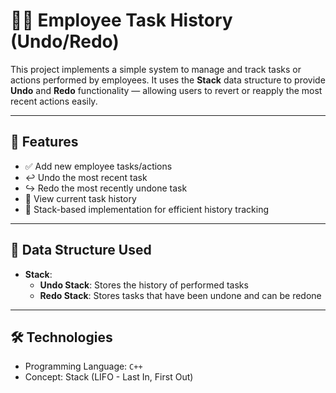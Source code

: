 # 🧑‍💼 Employee Task History (Undo/Redo)

This project implements a simple system to manage and track tasks or actions performed by employees. It uses the **Stack** data structure to provide **Undo** and **Redo** functionality — allowing users to revert or reapply the most recent actions easily.

---

## 🚀 Features

- ✅ Add new employee tasks/actions
- ↩️ Undo the most recent task
- ↪️ Redo the most recently undone task
- 📜 View current task history
- 🔁 Stack-based implementation for efficient history tracking

---

## 🧠 Data Structure Used

- **Stack**:  
  - **Undo Stack**: Stores the history of performed tasks
  - **Redo Stack**: Stores tasks that have been undone and can be redone

---

## 🛠️ Technologies

- Programming Language: `C++` 
- Concept: Stack (LIFO - Last In, First Out)


